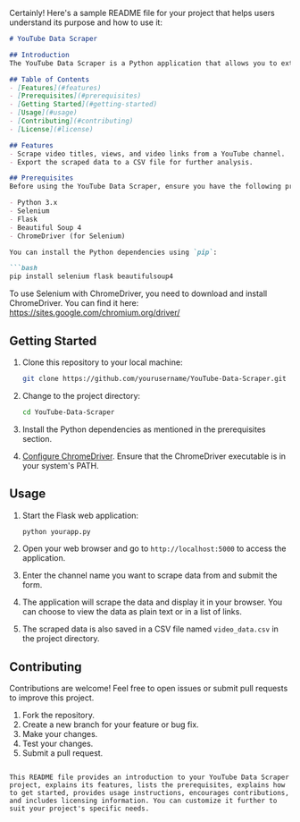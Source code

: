 Certainly! Here's a sample README file for your project that helps users understand its purpose and how to use it:

```markdown
# YouTube Data Scraper

## Introduction
The YouTube Data Scraper is a Python application that allows you to extract data from YouTube, including video titles, views, and video links. This tool provides a simple way to gather information about videos on a specific YouTube channel.

## Table of Contents
- [Features](#features)
- [Prerequisites](#prerequisites)
- [Getting Started](#getting-started)
- [Usage](#usage)
- [Contributing](#contributing)
- [License](#license)

## Features
- Scrape video titles, views, and video links from a YouTube channel.
- Export the scraped data to a CSV file for further analysis.

## Prerequisites
Before using the YouTube Data Scraper, ensure you have the following prerequisites installed on your system:

- Python 3.x
- Selenium
- Flask
- Beautiful Soup 4
- ChromeDriver (for Selenium)

You can install the Python dependencies using `pip`:

```bash
pip install selenium flask beautifulsoup4
```

To use Selenium with ChromeDriver, you need to download and install ChromeDriver. You can find it here: https://sites.google.com/chromium.org/driver/

## Getting Started
1. Clone this repository to your local machine:

   ```bash
   git clone https://github.com/yourusername/YouTube-Data-Scraper.git
   ```

2. Change to the project directory:

   ```bash
   cd YouTube-Data-Scraper
   ```

3. Install the Python dependencies as mentioned in the prerequisites section.

4. [Configure ChromeDriver](https://sites.google.com/chromium.org/driver/). Ensure that the ChromeDriver executable is in your system's PATH.

## Usage
1. Start the Flask web application:

   ```bash
   python yourapp.py
   ```

2. Open your web browser and go to `http://localhost:5000` to access the application.

3. Enter the channel name you want to scrape data from and submit the form.

4. The application will scrape the data and display it in your browser. You can choose to view the data as plain text or in a list of links.

5. The scraped data is also saved in a CSV file named `video_data.csv` in the project directory.

## Contributing
Contributions are welcome! Feel free to open issues or submit pull requests to improve this project.

1. Fork the repository.
2. Create a new branch for your feature or bug fix.
3. Make your changes.
4. Test your changes.
5. Submit a pull request.


```

This README file provides an introduction to your YouTube Data Scraper project, explains its features, lists the prerequisites, explains how to get started, provides usage instructions, encourages contributions, and includes licensing information. You can customize it further to suit your project's specific needs.